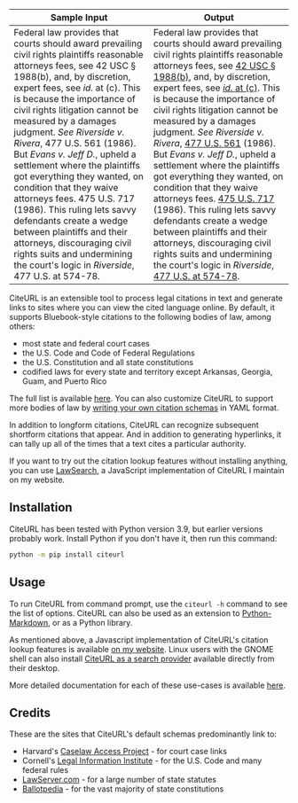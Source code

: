 | Sample Input                                                 | Output                                                       |
| ------------------------------------------------------------ | ------------------------------------------------------------ |
| Federal law provides that courts should award prevailing civil rights plaintiffs reasonable attorneys fees, see 42 USC § 1988(b), and, by discretion, expert fees, see *id.* at (c). This is because the importance of civil rights litigation cannot be measured by a damages judgment. *See* *Riverside v. Rivera*, 477 U.S. 561 (1986). But *Evans v. Jeff D.*, upheld a settlement where the plaintiffs got everything they wanted, on condition that they waive attorneys fees. 475 U.S. 717 (1986). This ruling lets savvy defendants create a wedge between plaintiffs and their attorneys, discouraging civil rights suits and undermining the court's logic in *Riverside*, 477 U.S. at 574-78. | Federal law provides that courts should award prevailing civil rights plaintiffs reasonable attorneys fees, see [42 USC § 1988(b)](https://www.law.cornell.edu/uscode/text/42/1988#b), and, by discretion, expert fees, see [*id.* at (c)](https://www.law.cornell.edu/uscode/text/42/1988#c). This is because the importance of civil rights litigation cannot be measured by a damages judgment. *See* *Riverside v. Rivera*, [477 U.S. 561](https://cite.case.law/us/477/561) (1986). But *Evans v. Jeff D.*, upheld a settlement where the plaintiffs got everything they wanted, on condition that they waive attorneys fees. [475 U.S. 717](https://cite.case.law/us/475/717) (1986). This ruling lets savvy defendants create a wedge between plaintiffs and their attorneys, discouraging civil rights suits and undermining the court's logic in *Riverside*, [477 U.S. at 574-78](https://cite.case.law/us/477/561#p574). |

CiteURL is an extensible tool to process legal citations in text and generate links to sites where you can view the cited language online. By default, it supports Bluebook-style citations to the following bodies of law, among others:

- most state and federal court cases
- the U.S. Code and Code of Federal Regulations
- the U.S. Constitution and all state constitutions
- codified laws for every state and territory except Arkansas, Georgia, Guam, and Puerto Rico

The full list is available [here](https://github.com/raindrum/citeurl/blob/main/citeurl/default-schemas.yaml). You can also customize CiteURL to support more bodies of law by [writing your own citation schemas](https://raindrum.github.io/citeurl/#schema-yamls/) in YAML format.

In addition to longform citations, CiteURL can recognize subsequent shortform citations that appear. And in addition to generating hyperlinks, it can tally up all of the times that a text cites a particular authority.

If you want to try out the citation lookup features without installing anything, you can use [LawSearch](https://raindrum.github.io/lawsearch), a JavaScript implementation of CiteURL I maintain on my website.

## Installation

CiteURL has been tested with Python version 3.9, but earlier versions probably work. Install Python if you don't have it, then run this command:

```bash
python -m pip install citeurl
```

## Usage

To run CiteURL from command prompt, use the `citeurl -h` command to see the list of options. CiteURL can also be used as an extension to [Python-Markdown](https://python-markdown.github.io/), or as a Python library.

As mentioned above, a Javascript implementation of CiteURL's citation lookup features is available [on my website](https://raindrum.github.io/lawsearch). Linux users with the GNOME shell can also install [CiteURL as a search provider](https://github.com/raindrum/gnome-citeurl-search-provider) available directly from their desktop.

More detailed documentation for each of these use-cases is available [here](https://raindrum.github.io/citeurl/).

## Credits

These are the sites that CiteURL's default schemas predominantly link to:

- Harvard's [Caselaw Access Project](https://cite.case.law/) - for court case links
- Cornell's [Legal Information Institute](https://www.law.cornell.edu/) - for the U.S. Code and many federal rules
- [LawServer.com](https://www.lawserver.com/tools/laws) - for a large number of state statutes
- [Ballotpedia](https://ballotpedia.org) - for the vast majority of state constitutions